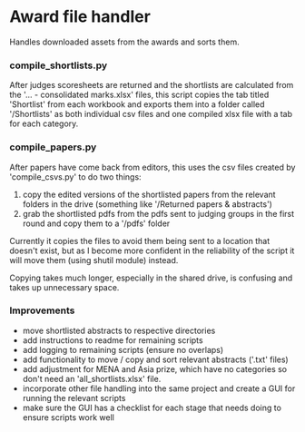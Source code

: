 # Award file handler

Handles downloaded assets from the awards and sorts them. 

### compile_shortlists.py
After judges scoresheets are returned and the shortlists are calculated from the '... - consolidated marks.xlsx' files, this script copies the tab titled 'Shortlist' from each workbook and exports them into a folder called '/Shortlists' as both individual csv files and one compiled xlsx file with a tab for each category.

### compile_papers.py
After papers have come back from editors, this uses the csv files created by 'compile_csvs.py' to do two things:

1. copy the edited versions of the shortlisted papers from the relevant folders in the drive (something like '/Returned papers & abstracts')
2. grab the shortlisted pdfs from the pdfs sent to judging groups in the first round and copy them to a '/pdfs' folder

Currently it copies the files to avoid them being sent to a location that doesn't exist, but as I become more confident in the reliability of the script it will move them (using shutil module) instead.

Copying takes much longer, especially in the shared drive, is confusing and takes up unnecessary space.

### Improvements

- move shortlisted abstracts to respective directories
- add instructions to readme for remaining scripts
- add logging to remaining scripts (ensure no overlaps)
- add functionality to move / copy and sort relevant abstracts ('.txt' files)
- add adjustment for MENA and Asia prize, which have no categories so don't need an 'all_shortlists.xlsx' file.
- incorporate other file handling into the same project and create a GUI for running the relevant scripts
- make sure the GUI has a checklist for each stage that needs doing to ensure scripts work well
